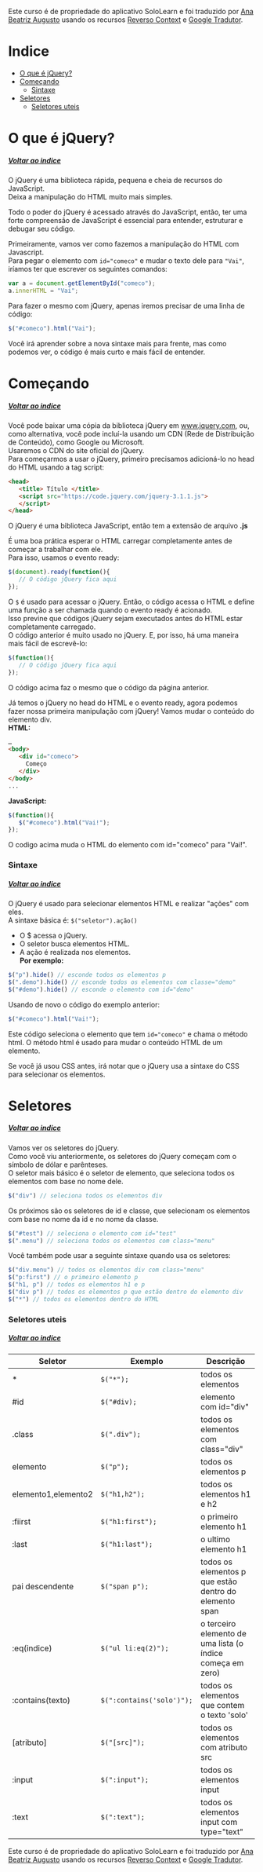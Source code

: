 Este curso é de propriedade do aplicativo SoloLearn e foi traduzido por [Ana Beatriz Augusto](https://www.linkedin.com/in/anabeatrizz/) usando os recursos [Reverso Context](https://context.reverso.net/translation/) e [Google Tradutor](https://translate.google.com.br/?hl=pt-BR).

# Indice
- [O que é jQuery?](#o-que-é-jquery)
- [Começando](#começando)
   - [Sintaxe](#sintaxe)
- [Seletores](#seletores)
   - [Seletores uteis](#seletores-uteis)

# O que é jQuery?
##### [Voltar ao indice](#indice)
O jQuery é uma biblioteca rápida, pequena e cheia de recursos do JavaScript.<br>Deixa a manipulação do HTML muito mais simples.

Todo o poder do jQuery é acessado através do JavaScript, então, ter uma forte compreensão de JavaScript é essencial para entender, estruturar e debugar seu código.

Primeiramente, vamos ver como fazemos a manipulação do HTML com Javascript.<br>Para pegar o elemento com `id="comeco"` e mudar o texto dele para `"Vai"`, iríamos ter que escrever os seguintes comandos:
```javascript
var a = document.getElementById("comeco");
a.innerHTML = "Vai"; 
```
Para fazer o mesmo com jQuery, apenas iremos precisar de uma linha de código:
```javascript
$("#comeco").html("Vai");
```
Você irá aprender sobre a nova sintaxe mais para frente, mas como podemos ver, o código é mais curto e mais fácil de entender.

# Começando
##### [Voltar ao indice](#indice)
Você pode baixar uma cópia da biblioteca jQuery em www.jquery.com, ou, como alternativa, você pode incluí-la usando um CDN (Rede de Distribuição de Conteúdo), como Google ou Microsoft.<br>Usaremos o CDN do site oficial do jQuery.<br>Para começarmos a usar o jQuery, primeiro precisamos adicioná-lo no head do HTML usando a tag script:
```html
<head>
   <title> Título </title>
   <script src="https://code.jquery.com/jquery-3.1.1.js">
   </script>
</head>
```
O jQuery é uma biblioteca JavaScript, então tem a extensão de arquivo __.js__

É uma boa prática esperar o HTML carregar completamente antes de começar a trabalhar com ele.<br>Para isso, usamos o evento ready:
```javascript
$(document).ready(function(){
   // O código jQuery fica aqui
});
```
O `$` é usado para acessar o jQuery. Então, o código acessa o HTML e define uma função a ser chamada quando o evento ready é acionado.<br>Isso previne que códigos jQuery sejam executados antes do HTML estar completamente carregado.<br>O código anterior é muito usado no jQuery. E, por isso, há uma maneira mais fácil de escrevê-lo:
```javascript
$(function(){
   // O código jQuery fica aqui
});
```
O código acima faz o mesmo que o código da página anterior.

Já temos o jQuery no head do HTML e o evento ready, agora podemos fazer nossa primeira manipulação com jQuery! Vamos mudar o conteúdo do elemento div.<br>__HTML:__
```html
…
<body>
   <div id="comeco">
     Começo
   </div>
</body>
...
```
__JavaScript:__
```javascript
$(function(){
   $("#comeco").html("Vai!");
});
```
O codigo acima muda o HTML do elemento com id="comeco" para "Vai!".
### Sintaxe
##### [Voltar ao indice](#indice)
O jQuery é usado para selecionar elementos HTML e realizar "ações" com eles.<br>A sintaxe básica é: ```$("seletor").ação()```
* O $ acessa o jQuery.
* O seletor busca elementos HTML.
* A ação é realizada nos elementos.<br>__Por exemplo:__
```javascript
$("p").hide() // esconde todos os elementos p
$(".demo").hide() // esconde todos os elementos com classe="demo"
$("#demo").hide() // esconde o elemento com id="demo"
```
Usando de novo o código do exemplo anterior:
```javascript
$("#comeco").html("Vai!");
```
Este código seleciona o elemento que tem `id="comeco"` e chama o método html. O método html é usado para mudar o conteúdo HTML de um elemento.

Se você já usou CSS antes, irá notar que o jQuery usa a sintaxe do CSS para selecionar os elementos.

# Seletores
##### [Voltar ao indice](#indice)
Vamos ver os seletores do jQuery.<br>Como você viu anteriormente, os seletores do jQuery começam com o símbolo de dólar e parênteses.<br>O seletor mais básico é o seletor de elemento, que seleciona todos os elementos com base no nome dele.
```javascript
$("div") // seleciona todos os elementos div
```
Os próximos são os seletores de id e classe, que selecionam os elementos com base no nome da id e no nome da classe.
```javascript
$("#test") // seleciona o elemento com id="test"
$(".menu") // seleciona todos os elementos com class="menu"
```
Você também pode usar a seguinte sintaxe quando usa os seletores:
```javascript
$("div.menu") // todos os elementos div com class="menu"
$("p:first") // o primeiro elemento p
$("h1, p") // todos os elementos h1 e p
$("div p") // todos os elementos p que estão dentro do elemento div
$("*") // todos os elementos dentro do HTML
```
### Seletores uteis
##### [Voltar ao indice](#indice)

Seletor| Exemplo | Descrição
-------|---------|----------|
*|`$("*");`|todos os elementos
#id|`$("#div);`|elemento com id="div"
.class|`$(".div");`|todos os elementos com class="div"
elemento|`$("p");`|todos os elementos p
elemento1,elemento2|`$("h1,h2");`|todos os elementos h1 e h2
:fiirst|`$("h1:first");`|o primeiro elemento h1
:last|`$("h1:last");`|o ultimo elemento h1
pai descendente|`$("span p");`|todos os elementos p que estão dentro do elemento span
:eq(indice)|`$("ul li:eq(2)");`|o terceiro elemento de uma lista (o índice começa em zero)
:contains(texto)|`$(":contains('solo')");`|todos os elementos que contem o texto 'solo'
[atributo]|`$("[src]");`|todos os elementos com atributo src
:input|`$(":input");`|todos os elementos input
:text|`$(":text");`|todos os elementos input com type="text"

Este curso é de propriedade do aplicativo SoloLearn e foi traduzido por [Ana Beatriz Augusto](https://www.linkedin.com/in/anabeatrizz/) usando os recursos [Reverso Context](https://context.reverso.net/translation/) e [Google Tradutor](https://translate.google.com.br/?hl=pt-BR).
